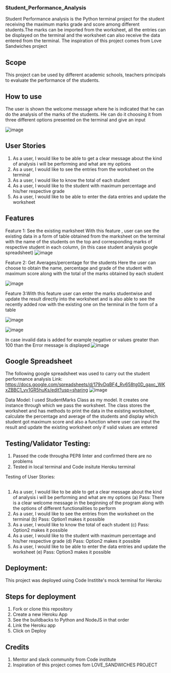
### Student_Performance_Analysis

Student Performance analysis is the Python terminal project for the student receiving the maximum marks grade and score among different students.The marks can be imported from the worksheet, all the entries can be displayed on the terminal and the worksheet can also receive the data entered from the terminal. The inspiration of this project comes from Love Sandwiches project

## Scope
This project can be used by different academic schools, teachers principals to evaluate the performance of the students. 

## How to use
The user is  shown the welcome message where he is indicated that he can do the analysis of the marks of the students. He can do it choosing it from three different options presented on the terminal and give an input

![image](https://user-images.githubusercontent.com/63474017/185102272-668f7a70-b2aa-44ba-a207-655d3cb1132e.png)

## User Stories
1. As a user, I would like to be able to get a clear message about the kind of analysis i will be performing and what are my options 
2. As a user, I would like to see the entries from the worksheet on the terminal
3. As a user, I would like to know the total of each student
4. As a user, I would like to the student with maximum percentage and his/her respective grade
5. As a user, I would like to be able to enter the data entries and update the worksheet
 

## Features

Feature 1: See the existing marksheet
With this feature , user can see the existing data in a form of table obtained from the marksheet on the terminal  with the name of the students on the top and corresponding marks of respective student in each column, (in this case student analysis google spreadsheet)
![image](https://user-images.githubusercontent.com/63474017/185103022-162bf476-6202-4627-bef3-7879613e4ea9.png)

Feature 2: Get Averages/percentage for the students 
Here the user can choose to obtain the name, percentage and grade of the student with maximum score along with the total of the marks obtained by each student

![image](https://user-images.githubusercontent.com/63474017/185103371-dc1676cd-80e5-45d6-a90f-437f7395f8c6.png)

Feature 3:With this feature user can enter the marks studentwise and update the result directly into the worksheet and is also able to see the recently added row with the existing one on the terminal in the form of a table

![image](https://user-images.githubusercontent.com/63474017/185104787-5ce0e8e7-f3d7-41ee-83e6-cbdf44d4232e.png)

![image](https://user-images.githubusercontent.com/63474017/185104859-47d6783a-69c6-4539-85fe-1772b704edad.png)

In case invalid data is added for example negative or values greater than 100 than the Error message is displayed
![image](https://user-images.githubusercontent.com/63474017/185105114-f9a90442-4ae2-4432-98cc-03584a44c153.png)

## Google Spreadsheet
The following google spreadsheet was used to carry out the student performance analysis
Link: https://docs.google.com/spreadsheets/d/179vDqBF4_Rv658tg0D_gaxc_WKxZBBC1_yv1GR5huKs/edit?usp=sharing
![image](https://user-images.githubusercontent.com/63474017/185106480-e3039041-491c-4b36-83c1-a14548958975.png)

Data Model:
I used StudentMarks Class as my model. It creates one instance through which we pass the worksheet.
The class stores the worksheet and has methods to print the data in the existing worksheet, calculate the percentage and average of the students and display which student got maximum score and also a function where user can input the result and update the existing worksheet only if valid values are entered

## Testing/Validator Testing:
1. Passed the code througha PEP8 linter and confirmed there are no problems 
2. Tested in local terminal and Code insitute Heroku terminal

Testing of User Stories:
## 
1. As a user, I would like to be able to get a clear message about the kind of analysis i will be performing and what are my options 
(a) Pass: There is a clear welcome message in the beginning of the program along with the options of different functionalities to perform
2. As a user, I would like to see the entries from the worksheet on the terminal
(b) Pass: Option1 makes it possible
3. As a user, I would like to know the total of each student
(c) Pass: Option2 makes it possible
4. As a user, I would like to the student with maximum percentage and his/her respective grade
(d) Pass: Option2 makes it possible
5. As a user, I would like to be able to enter the data entries and update the worksheet
(e) Pass: Option3 makes it possible

## Deployment:
This project was deployed using Code Institite's mock terminal for Heroku

## Steps for deployment
1. Fork or clone this repository
2. Create a  new Heroku App
3. See the buildbacks to Python and NodeJS in that order
4. Link the Heroku app
5. Click on Deploy



## Credits
1. Mentor and slack community from Code institute
2. Inspiration of this project comes fom LOVE_SANDWICHES PROJECT












